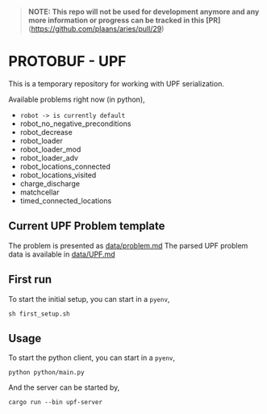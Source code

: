 <!--
 Copyright 2022 Franklin Selva. All rights reserved.
 Use of this source code is governed by a BSD-style
 license that can be found in the LICENSE file.
-->

> **NOTE: This repo will not be used for development anymore and any more information or progress can be tracked in this [PR]**(https://github.com/plaans/aries/pull/29)

# PROTOBUF - UPF

This is a temporary repository for working with UPF serialization.

Available problems right now (in python),

- `robot -> is currently default`
- robot_no_negative_preconditions
- robot_decrease
- robot_loader
- robot_loader_mod
- robot_loader_adv
- robot_locations_connected
- robot_locations_visited
- charge_discharge
- matchcellar
- timed_connected_locations

## Current UPF Problem template

The problem is presented as [data/problem.md](data/problem.md)
The parsed UPF problem data is available in [data/UPF.md](data/UPF.md)

## First run

To start the initial setup, you can start in a `pyenv`,

```
sh first_setup.sh
```

## Usage

To start the python client, you can start in a `pyenv`,

```
python python/main.py
```

And the server can be started by,

```
cargo run --bin upf-server
```
